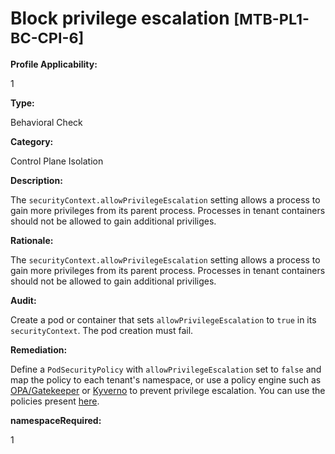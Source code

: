 # Block privilege escalation <small>[MTB-PL1-BC-CPI-6] </small>

**Profile Applicability:**

1

**Type:**

Behavioral Check

**Category:**

Control Plane Isolation

**Description:**

The `securityContext.allowPrivilegeEscalation` setting allows a process to gain more privileges from its parent process. Processes in tenant containers should not be allowed to gain additional priviliges.

**Rationale:**

The `securityContext.allowPrivilegeEscalation` setting allows a process to gain more privileges from its parent process. Processes in tenant containers should not be allowed to gain additional priviliges.

**Audit:**

Create a pod or container that sets `allowPrivilegeEscalation` to `true` in its `securityContext`. The pod creation must fail.

**Remediation:**

Define a `PodSecurityPolicy` with `allowPrivilegeEscalation` set to `false` and map the policy to each tenant&#39;s namespace,  or use a policy engine such as [OPA/Gatekeeper](https://github.com/open-policy-agent/gatekeeper) or [Kyverno](https://kyverno.io) to prevent privilege escalation. You can use the policies present [here](https://github.com/kubernetes-sigs/multi-tenancy/tree/master/benchmarks/kubectl-mtb/test/policies).


**namespaceRequired:** 

1

